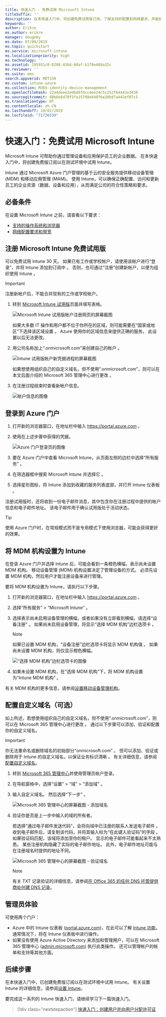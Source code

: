 ```yaml
---
title: 快速入门 - 免费试用 Microsoft Intune
titleSuffix: ''
description: 在本快速入门中，将创建免费试用版订阅、了解支持的配置和网络要求，并能根据需要配置自己的域名。
keywords: ''
author: Erikre
ms.author: erikre
manager: dougeby
ms.date: 07/09/2019
ms.topic: quickstart
ms.service: microsoft-intune
ms.localizationpriority: high
ms.technology: ''
ms.assetid: 195931c0-8208-43bd-b0af-b1f8e469a32c
ms.reviewer: ''
ms.suite: ems
search.appverid: MET150
ms.custom: intune-azure
ms.collection: M365-identity-device-management
ms.openlocfilehash: 22a4deee2ed6d6fdcc4ee24c5c252f64442e3430
ms.sourcegitcommit: 88b6e6d70f5fa15708e640f6e20b97a442ef07c5
ms.translationtype: HT
ms.contentlocale: zh-CN
ms.lasthandoff: 10/02/2019
ms.locfileid: "71726539"
---
```

# <a name="quickstart-try-microsoft-intune-for-free"></a>快速入门：免费试用 Microsoft Intune

Microsoft Intune 可帮助你通过管理设备和应用保护员工的企业数据。 在本快速入门中，将创建免费版订阅以在测试环境中试用 Intune。

Intune 通过 Microsoft Azure 门户管理的基于云的安全服务提供移动设备管理 (MDM) 和移动应用管理 (MAM)。 使用 Intune，可以确保正确配置、访问和更新员工的企业资源（数据、设备和应用），从而满足公司的符合性策略和要求。

## <a name="prerequisites"></a>必备条件
在设置 Microsoft Intune 之前，请查看以下要求：

- [支持的操作系统和浏览器](supported-devices-browsers.md)
- [网络配置要求和带宽](network-bandwidth-use.md)

## <a name="sign-up-for-a-microsoft-intune-free-trial"></a>注册 Microsoft Intune 免费试用版

可以免费试用 Intune 30 天。 如果已有工作或学校帐户，请使用该帐户进行“登录”，并将 Intune 添加到订阅中  。 否则，也可通过“注册”创建新帐户，以便为组织使用 Intune  。

> [!IMPORTANT]
> 注册新帐户后，不能合并现有的工作或学校帐户。

1. 转到 [Microsoft Intune 试用版](https://go.microsoft.com/fwlink/?linkid=2019088)页面并填写表格。

    ![Microsoft Intune 试用版帐户注册网页的屏幕截图](./media/free-trial-sign-up/account-sign-up-site-full-browser.png)

    如果大多数 IT 操作和用户都不位于你所在的区域，则可能需要在“国家或地区”下选择该区域设置  。 Azure 使用你的区域信息来提供正确的服务。 此设置以后无法更改。

2. 用公司名称加上“.onmicrosoft.com”来创建自己的帐户  。 

    ![Intune 试用版帐户新凭据进程的屏幕截图](./media/free-trial-sign-up/account-sign-up-site-user-id.png)

    如果想使用组织自己的自定义域名，但不使用“.onmicrosoft.com”，则可以在本文后面介绍的 Microsoft 365 管理中心进行更改  。

3. 在注册过程结束时查看新帐户信息。

    ![帐户信息的图像](./media/free-trial-sign-up/intune-end-of-sign-up-process.png) 

## <a name="sign-in-to-the-azure-portal"></a>登录到 Azure 门户

1. 打开新的浏览器窗口，在地址栏中输入 https://portal.azure.com  。 
2. 使用在上述步骤中获得的凭据。

    ![Azure 门户登录页的图像](./media/free-trial-sign-up/azure-portal-signin.png)

3. 要在 Azure 门户中查看 Microsoft Intune，从页面左侧的边栏中选择“所有服务”  。
4. 在筛选器框中搜索 Microsoft Intune 并选择它  。
5. 选择星形图标，将 Intune 添加到收藏的服务列表底部，并打开 Intune 仪表板  。

注册试用版时，还将收到一份电子邮件消息，其中包含你在注册过程中提供的帐户信息和电子邮件地址。 该电子邮件用于确认试用版处于活动状态。

> [!TIP]
> 使用 Azure 门户时，在常规模式而不是专用模式下使用浏览器，可能会获得更好的效果。

## <a name="set-the-mdm-authority-to-intune"></a>将 MDM 机构设置为 Intune

在登录 Azure 门户并选择 Intune 后，可能会看到一条橙色横幅，表示尚未设置 MDM 机构。 移动设备管理 (MDM) 机构设置决定了管理设备的方式。 必须先设置 MDM 机构，然后用户才能注册设备来进行管理。

要将 MDM 机构设置为 Intune，请执行以下步骤。

1. 打开新的浏览器窗口，在地址栏中输入 https://portal.azure.com  。 
2. 选择“所有服务” > “Microsoft Intune”   。
3. 选择表示尚未启用设备管理的横幅，或者如果没有立即看到横幅，请选择“设备注册”  。 如果尚未启用设备管理，将显示“选择 MDM 机构”边栏选项卡  。

    > [!NOTE]
    > 如果已设置 MDM 机构，“设备注册”边栏选项卡将显示 MDM 机构值  。 如果尚未设置 MDM 机构，则仅显示橙色横幅。 

    ![“选择 MDM 机构”边栏选项卡的图像](./media/free-trial-sign-up/choose-mdm-authority.png) 

4. 如果未设置 MDM 机构，在“选择 MDM 机构”下，将 MDM 机构设置为“Intune MDM 机构”   。

有关 MDM 机构的更多信息，请参阅[设置移动设备管理机构](mdm-authority-set.md)。

## <a name="configure-your-custom-domain-name-optional"></a>配置自定义域名（可选）

如上所述，若想使用组织自己的自定义域名，但不使用“.onmicrosoft.com”，则可以在 Microsoft 365 管理中心进行更改  。 通过以下步骤可以添加、验证和配置你的自定义域名。  

> [!IMPORTANT]
> 你无法重命名或删除域名的初始部分“onmicrosoft.com”   。 但可以添加、验证或删除用于 Intune 的自定义域名，以保证业务标识清晰  。 有关详细信息，请参阅[配置自定义域名](custom-domain-name-configure.md)。

1. 转到 [Microsoft 365 管理中心](https://admin.microsoft.com)并使用管理员帐户登录。

2. 在导航窗格中，选择“设置” > “域” > “添加域”    。

3. 输入自定义域名。 然后选择“下一步”  。

   ![Microsoft 365 管理中心的屏幕截图 - 添加域名](./media/free-trial-sign-up/domain-custom-add.png)

4. 验证你是否是上一步中输入的域的所有者。 
    
    若选择“通过电子邮件发送代码”，会将向域中已注册的联系人发送电子邮件  。 收到电子邮件后，请复制该代码，并将其输入标为“在此键入验证码”的字段  。 如果验证码匹配，该域将添加至你的租户。 显示的电子邮件可能看起来不太熟悉。 某些注册机构隐藏了实际的电子邮件地址。 此外，电子邮件地址可能与在注册域名时提供的地址不同。

   ![Microsoft 365 管理中心的屏幕截图 - 验证域名](./media/free-trial-sign-up/domain-custom-verify.png)

   > [!NOTE]
   > 有关 TXT 记录验证的详细信息，请参阅[在 Office 365 的任何 DNS 托管提供商处创建 DNS 记录](https://support.office.com/article/Create-DNS-records-at-any-DNS-hosting-provider-for-Office-365-7B7B075D-79F9-4E37-8A9E-FB60C1D95166)。

## <a name="admin-experiences"></a>管理员体验

可使用两个门户：
- Azure 中的 Intune 仪表板 ([portal.azure.com](https://portal.azure.com))，在此可以了解 [Intune 功能](what-is-intune.md)。 通常情况下，将在 Intune 仪表板中进行操作。
- 如果没有使用 Azure Active Directory 来添加和管理用户，可以在 Microsoft 365 管理中心 ([admin.microsoft.com](https://admin.microsoft.com)) 执行此类操作。 还可以管理帐户的帐单和支持等其他方面。

## <a name="next-steps"></a>后续步骤

在本快速入门中，已创建免费版订阅以在测试环境中试用 Intune。 有关设置 Intune 的详细信息，请参阅[设置 Intune](setup-steps.md)。

要完成这一系列的 Intune 快速入门，请继续学习下一篇快速入门。

> [!div class="nextstepaction"]
> [快速入门：创建用户并向用户分配许可证](quickstart-create-user.md)
